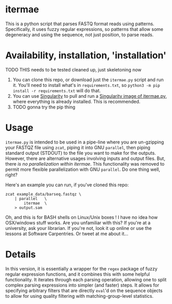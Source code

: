 # itermae

This is a python script that parses FASTQ format reads using patterns. 
Specifically, it uses fuzzy regular expressions, so patterns that allow some
degeneracy and using the sequence, not just position, to parse reads.

# Availability, installation, 'installation'

TODO THIS needs to be tested cleaned up, just skeletoning now

1. You can clone this repo, or download just the `itermae.py` script and run it.
    You'll need to install what's in `requirements.txt`, so 
    `python3 -m pip install -r requirements.txt` will do that.
1. You can use [Singularity](syslab.org) to pull and run a 
    [Singularity image of itermae.py](), where everything is already installed.
    This is recommended.
1. TODO gonna try the pip thing

# Usage

`itermae.py` is intended to be used in a pipe-line where you are un-gzipping 
your FASTQZ file using `zcat`, piping it into GNU `parallel`, then piping
standard output (STDOUT) to the file you want to make for the outputs.
However, there are alternative usages involving inputs and output files.
But, there _is no parallelization within itermae_. This functionality was
removed to permit more flexible parallelization with GNU `parallel`.
Do one thing well, right?

Here's an example you can run, if you've cloned this repo:

    zcat example_data/barseq.fastqz \
        | parallel   \
            itermae  \
        > output.sam




Oh, and this is for BASH shells on Linux/Unix boxes ! I have no idea how
OSX/windows stuff works. Are you unfamiliar with this? If you're at a 
university, ask your librarian. If you're not, look it up online or use the
lessons at Software Carpentries. Or tweet at me about it...

# Details

In this version, it is essentially a wrapper for the `regex` package of fuzzy
regular expression functions, and it combines this with some helpful 
functionality. It iterates through each parsing operation, allowing one to
split complex parsing expressions into simpler (and faster) steps. It allows
for specifying arbitrary filters that are directly `eval`'d on the sequence
objects to allow for using quality filtering with matching-group-level 
statistics.



<!--

Available as 
[a singularity containter](https://www.singularity-hub.org/collections/1361)!
So you if you have 
[Singularity](https://github.com/sylabs/singularity/releases)
installed you can just use it (without worrying about dependencies) with: 
`singularity run shub://darachm/slapchop:latest -h` (to download and show the 
argument help message for example). Then you use it like
`singularity run shub://darachm/slapchop:latest whatever.fastq arguments added`

More completely, this tool is a python script. You give it a FASTQ(Z) file and 
some operations to do, and it'll do the following:

    - read chunks of Illumina-format sequencing reads
    - apply a series of operations:
        - match fuzzy regular expression to original sequence or previous
            capture groups
        - extract capture groups and start next operation
    - apply pythonic filters (pass/fail) on sequence or quality properties 
        (like average quality or group length)
    - apply pythonic constructors to construct new FASTQ read from the capture
        groups (so ID plus the last four bases of the UMI plus length of whatever)
    - write out these reads to new files of pass and fail

For tuning/debugging/designing it has some verbosity modes to spill the gory
details of each operation in stats files, and should still have some memory
profiling functionality to debug memory leaks (fixed that one).

For a very very verbose example of a debugging run:

    ./slapchop.py \
        input.fastqz -z \
        output_basename \
        --bite-size 10 --processes 3  \
        --write-report --limit 10000 \
        -o "Sample:  input   > (?P<sample>[ATCG]{5})(?P<fixed1>GTCCACGAGGTC){e<=1}(?P<rest>TCT.*){e<=1}" \
        -o "Strain:  rest    > (?P<tag>TCT){e<=1}(?P<strain>[ATCG]{10,26})CGTACGCTGCAGGTCGAC"  \
        -o "UMITail: rest    > (?P<fixed2>CGTACGCTGCAGGTC)(?<UMItail>GAC[ATCG]G[ATCG]A[ATCG]G[ATCG]G[ATCG]G[ATCG]GAT){s<=2}"  \
        -o "UMI:     UMItail > (GAC(?P<umi1>[ATCG])G(?<umi2>[ATCG])A(?<umi3>[ATCG])G(?<umi4>[ATCG])G(?<umi5>[ATCG])G(?<umi6>[ATCG])G){e<=2}"  \
        --output-seq "strain" \
        --output-id "input.id+'_umi='+umi1.seq+umi2.seq+umi3.seq+ \
            umi4.seq+umi5.seq+umi6.seq+'_sample='+sample.seq" \
        --filter "sample_length == 5 and rest_start >= 16 and ( min(strain.letter_annotations['phred_quality']) >= 30 )"\
        --verbose --verbose --verbose

That invocation:

    - Takes records from the `input.fastq`
    - Starts three processes that each take bites of 10 records
    - Applies the four operations to cut up the read
    - Writes the full detailed report including json reports for 
        each read, so we limit it to the first 10,000 bytes
        of the file (about 50 records). This is for debugging.
    - Filters the records on having a `sample` barcode of 5 bases 
        and having the `rest` sequence match starting at least past
        index 16 (so base 15 in english).
    - Re-assembles the records that pass this filter, making the ID
        of the fastq record having the original ID plus a UMI 
        sequence and the sample barcode, then the sequence is just
        the match to the strain barcode context. This is suitable for
        feeding into `bwa` for example.
    - We've got three levels of verbosity, so a per-record verbosity
        for debugging purposes.

Note that the output formatting is a bit funny. This is directly evaluated
(because security is what?) on BioPython SequenceRecords, so you need to specify
just the name of the capture group(s) for the outputs so it can access the
`.seq` and qualities. For the ID, etc, you can access `.seq` or `.id`.

Then if we like our thresholds we'd re-run, and drop the `--limit`
and `--write-report` flags. This will turn records like this:

    @NB501157:100:H5J5LBGX2:1:11101:10000:6068 1:N:0:
    CTACTGTCCACGAGGTCTCTGCAGATAATACACTGTCACCCGTACGCTGCAGGTCGACCGTAGGAGGGAGATGTG
    +
    AAAAAEEEE/AEE<EEEEEEEEAEEAEEAEEEEE/EEE/EEEEEEEEE/EEEEEEEEEEEEE/EEEEEEEEEEEE

into records like this:

    @NB501157:100:H5J5LBGX2:1:11101:10000:6068_umi=CTGAGA_sample=CTACT
    GCAGATAATACACTGTCACC
    +
    EEAEEAEEAEEEEE/EEE/E

The sample barcode is the first five, the strain barcode starts after
the `TCT`, and the UMI is interspersed downstream. This is modified
yeast BarSeq, btw.

---

This script depends strongly upon (uses) the work of 
[regex](https://pypi.org/project/regex/)
and
[Biopython](https://pypi.org/project/biopython/). Thanks! Check them out...

-->
